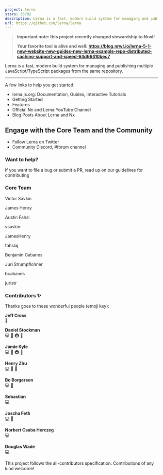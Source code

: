 ```yaml
---
project: lerna
stars: 35792
description: Lerna is a fast, modern build system for managing and publishing multiple JavaScript/TypeScript packages from the same repository.
url: https://github.com/lerna/lerna
---
```


> **Important note: this project recently changed stewardship to Nrwl!**
> 
> **Your favorite tool is alive and well: https://blog.nrwl.io/lerna-5-1-new-website-new-guides-new-lerna-example-repo-distributed-caching-support-and-speed-64d66410bec7**

  

Lerna is a fast, modern build system for managing and publishing multiple JavaScript/TypeScript packages from the same repository.

  

* * *

  

A few links to help you get started:

-   lerna.js.org: Documentation, Guides, Interactive Tutorials
-   Getting Started
-   Features
-   Official Nx and Lerna YouTube Channel
-   Blog Posts About Lerna and Nx

  

Engage with the Core Team and the Community
-------------------------------------------

-   Follow Lerna on Twitter
-   Community Discord, #forum channel

### Want to help?

If you want to file a bug or submit a PR, read up on our guidelines for contributing

  

### Core Team

Victor Savkin

James Henry

Austin Fahsl

vsavkin

JamesHenry

fahslaj

Benjamin Cabanes

Juri Strumpflohner

bcabanes

juristr

  

### Contributors ✨

Thanks goes to these wonderful people (emoji key):

  
**Jeff Cross**  
💼

  
**Daniel Stockman**  
💻 📖 🚇 🚧

  
**Jamie Kyle**  
💻 📖 🚇 🚧

  
**Henry Zhu**  
💻 📖 🚧

  
**Bo Borgerson**  
💻 🚧

  
**Sebastian**  
💻

  
**Joscha Feth**  
💻 🐛

  
**Norbert Csaba Herczeg**  
💻

  
**Douglas Wade**  
💻

This project follows the all-contributors specification. Contributions of any kind welcome!
